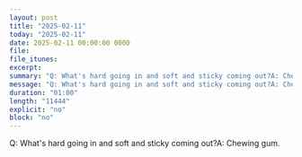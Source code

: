 ```yaml
---
layout: post
title: "2025-02-11"
today: "2025-02-11"
date: 2025-02-11 00:00:00 0000
file:
file_itunes:
excerpt:
summary: "Q: What's hard going in and soft and sticky coming out?A: Chewing gum."
message: "Q: What's hard going in and soft and sticky coming out?A: Chewing gum."
duration: "01:00"
length: "11444"
explicit: "no"
block: "no"
---
```

Q: What's hard going in and soft and sticky coming out?A: Chewing gum.


